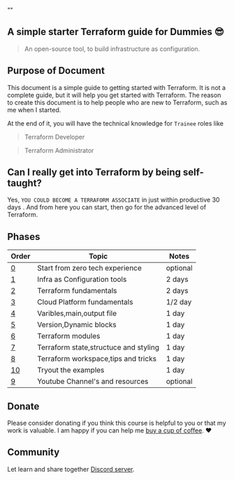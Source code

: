 "<a id="start">" </a>
## A simple starter Terraform guide for Dummies 😎

> An open-source tool, to build infrastructure as configuration.

## Purpose of Document

This document is a simple guide to getting started with Terraform. It is not a complete guide, but it will help you get started with Terraform. The reason to create this document is to help people who are new to Terraform, such as me when I started.

At the end of it, you will have the technical knowledge for `Trainee` roles like
> Terraform Developer

> Terraform Administrator

## Can I really get into Terraform by being self-taught?

 Yes, `YOU COULD BECOME A TERRAFORM ASSOCIATE` in just within productive 30 days .
 And from here you can start, then go for the advanced level of Terraform.
<!-- and [deploy it on GitHub Pages](deploy.md).
See the [Quick start](quickstart.md) guide for more details. -->

## Phases

| Order | Topic                                                                          | Notes      |
|-------|----------------------------------------|---------------------------------------|
| [0](Chapter_0-Startfromzerotechexperience.md)  | Start from zero tech experience       | optional
| [1](InfraasConfigurationtools.md)              | Infra as Configuration tools          |  2 days
| [2](phase2/Fundementals.md)                    | Terraform fundamentals                |  2 days    |
| [3](phase3/CP_fundementals.md)                 | Cloud Platform fundamentals           |  1/2 day   |
| [4](phase4/VMOF.md)                            | Varibles,main,output file             |  1 day     |
| [5](phase5/VDB.md)                          | Version,Dynamic blocks                |  1 day     |
| [6](phase6/Module.md)                          | Terraform modules                     |  1 day     |
| [7](phase7/README.md)                          | Terraform state,structuce and styling |  1 day     |
| [8](phase8/README.md)                          | Terraform workspace,tips and tricks   |  1 day     |
| [10](examples.md)                              | Tryout the examples                   |  1 day     |
| [9](phase9/YCR.md)                             | Youtube Channel's and resources       |  optional  |


## Donate

Please consider donating if you think this course is helpful to you or that my work is valuable. I am happy if you can help me [buy a cup of coffee](https://github.com/mkarjun). :heart:

## Community

Let learn and share together [Discord server](https://discord.gg/vUkyYccp).
